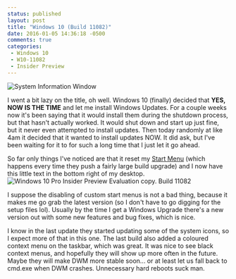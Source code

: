 ```yaml
---
status: published
layout: post
title: "Windows 10 (Build 11082)"
date: 2016-01-05 14:36:18 -0500
comments: true
categories:
 - Windows 10
 - W10-11082
 - Insider Preview
---
```


![System Information Window](http://i.imgur.com/m3aGGbr.png)

I went a bit lazy on the title, oh well. Windows 10 (finally) decided that **YES, NOW IS THE TIME** and let me install Windows Updates. For a couple weeks now it's been saying that it would install them during the shutdown process, but that hasn't actually worked. It would shut down and start up just fine, but it never even attempted to install updates. Then today randomly at like 4am it decided that it wanted to install updates NOW. It did ask, but I've been waiting for it to for such a long time that I just let it go ahead.

So far only things I've noticed are that it reset my [Start Menu](http://startisback.com) (which happens every time they push a fairly large build upgrade) and I now have this little text in the bottom right of my desktop. ![Windows 10 Pro Insider Preview Evaluation copy. Build 11082](http://i.imgur.com/9F4ZFFP.png)

I suppose the disabling of custom start menus is not a bad thing, because it makes me go grab the latest version (so I don't have to go digging for the setup files lol). Usually by the time I get a Windows Upgrade there's a new version out with some new features and bug fixes, which is nice.

I know in the last update they started updating some of the system icons, so I expect more of that in this one. The last build also added a coloured context menu on the taskbar, which was great. It was nice to see black context menus, and hopefully they will show up more often in the future. Maybe they will make DWM more stable soon... or at least let us fall back to cmd.exe when DWM crashes. Unnecessary hard reboots suck man.

